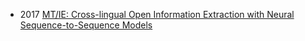 * 2017 [MT/IE: Cross-lingual Open Information Extraction with Neural Sequence-to-Sequence Models](https://hltcoe.jhu.edu/wp-content/uploads/sites/92/2017/02/mt-ie.pdf)
